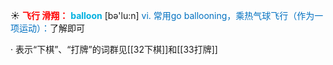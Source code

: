 ☀ <font color="red">**飞行 滑翔：**</font>
<font color="sky blue">**balloon**</font> [bə'lu:n] 
<font color="#0070c0">vi. 常用go ballooning，乘热气球飞行（作为一项运动）：</font>了解即可

· 表示“下棋”、“打牌”的词群见[[32下棋]]和[[33打牌]]

